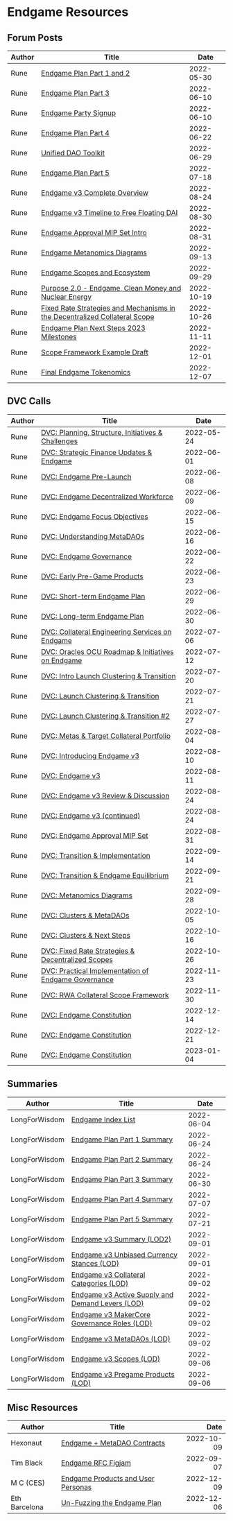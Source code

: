 # Endgame Resources

## Forum Posts

| Author | Title                                                                                                                                                                                        | Date       |
|--------|----------------------------------------------------------------------------------------------------------------------------------------------------------------------------------------------|------------|
| Rune   | [Endgame Plan Part 1 and 2](https://forum.makerdao.com/t/the-endgame-plan-parts-1-2/15456)                                                                                                   | 2022-05-30 |
| Rune   | [Endgame Plan Part 3](https://forum.makerdao.com/t/the-endgame-plan-part-3-the-endgame-decentralized-workforce/15737)                                                                        | 2022-06-10 |
| Rune   | [Endgame Party Signup](https://forum.makerdao.com/t/the-endgame-party-delegate-signup/15852)                                                                                                 | 2022-06-10 |
| Rune   | [Endgame Plan Part 4](https://forum.makerdao.com/t/endgame-plan-4-understanding-metadaos/15974)                                                                                              | 2022-06-22 |
| Rune   | [Unified DAO Toolkit](https://forum.makerdao.com/t/unified-dao-toolkit-making-transparency-easy/16210)                                                                                       | 2022-06-29 |
| Rune   | [Endgame Plan Part 5](https://forum.makerdao.com/t/endgame-plan-part-5-endgame-product-roadmap-pregame-and-early-game/16670)                                                                 | 2022-07-18 |
| Rune   | [Endgame v3 Complete Overview](https://forum.makerdao.com/t/endgame-plan-v3-complete-overview/17427)                                                                                         | 2022-08-24 |
| Rune   | [Endgame v3 Timeline to Free Floating DAI](https://forum.makerdao.com/t/endgame-plan-timeline-to-free-floating-dai/17529)                                                                    | 2022-08-30 |
| Rune   | [Endgame Approval MIP Set Intro](https://forum.makerdao.com/t/endgame-approval-mip-set-next-steps/17553)                                                                                     | 2022-08-31 |
| Rune   | [Endgame Metanomics Diagrams](https://forum.makerdao.com/t/endgame-metanomics-diagrams/17870)                                                                                                | 2022-09-13 |
| Rune   | [Endgame Scopes and Ecosystem](https://forum.makerdao.com/t/endgame-plan-diagram-of-the-scopes-and-ecosystem/18139)                                                                          | 2022-09-29 |
| Rune   | [Purpose 2.0 - Endgame, Clean Money and Nuclear Energy](https://forum.makerdao.com/t/purpose-2-0-endgame-clean-money-and-nuclear-energy/18421)                                               | 2022-10-19 |
| Rune   | [Fixed Rate Strategies and Mechanisms in the Decentralized Collateral Scope](https://forum.makerdao.com/t/fixed-rates-strategies-and-mechanisms-in-the-decentralized-collateral-scope/18529) | 2022-10-26 |
| Rune   | [Endgame Plan Next Steps 2023 Milestones ](https://forum.makerdao.com/t/endgame-plan-next-steps-2023-milestones-for-metadao-launch/18770)                                                    | 2022-11-11 |
| Rune   | [Scope Framework Example Draft](https://forum.makerdao.com/t/wip-scope-framework-example-draft-scope-3-the-real-world-asset-collateral-scope-framework/19016)                                | 2022-12-01 |
| Rune   | [Final Endgame Tokenomics](https://forum.makerdao.com/t/final-endgame-tokenomics/19086)                                                                                                      | 2022-12-07 |

## DVC Calls

| Author | Title                                                                                                                                              | Date       |
|--------|----------------------------------------------------------------------------------------------------------------------------------------------------|------------|
| Rune   | [DVC: Planning, Structure, Initiatives & Challenges](https://www.youtube.com/watch?v=6ArOPRZhf6o&list=PLLzkWCj8ywWMJ8ImSqKaYf-87Mx7gOkaF&index=30) | 2022-05-24 |
| Rune   | [DVC: Strategic Finance Updates & Endgame](https://www.youtube.com/watch?v=sGeA07E7XrQ&list=PLLzkWCj8ywWMJ8ImSqKaYf-87Mx7gOkaF&index=29)           | 2022-06-01 |
| Rune   | [DVC: Endgame Pre-Launch](https://www.youtube.com/watch?v=gGA_EkM88s8&list=PLLzkWCj8ywWMJ8ImSqKaYf-87Mx7gOkaF&index=28)                            | 2022-06-08 |
| Rune   | [DVC: Endgame Decentralized Workforce](https://www.youtube.com/watch?v=wtNklAS6M4M&list=PLLzkWCj8ywWMJ8ImSqKaYf-87Mx7gOkaF&index=27)               | 2022-06-09 |
| Rune   | [DVC: Endgame Focus Objectives](https://www.youtube.com/watch?v=eqZ3kobXKAE&list=PLLzkWCj8ywWMJ8ImSqKaYf-87Mx7gOkaF&index=26)                      | 2022-06-15 |
| Rune   | [DVC: Understanding MetaDAOs](https://www.youtube.com/watch?v=5dbVmaoGI4I&list=PLLzkWCj8ywWMJ8ImSqKaYf-87Mx7gOkaF&index=25)                        | 2022-06-16 |
| Rune   | [DVC: Endgame Governance](https://www.youtube.com/watch?v=YVPamJ3Cxkc&list=PLLzkWCj8ywWMJ8ImSqKaYf-87Mx7gOkaF&index=24)                            | 2022-06-22 |
| Rune   | [DVC: Early Pre-Game Products](https://www.youtube.com/watch?v=nUeisgkh9tg&list=PLLzkWCj8ywWMJ8ImSqKaYf-87Mx7gOkaF&index=23)                       | 2022-06-23 |
| Rune   | [DVC: Short-term Endgame Plan](https://www.youtube.com/watch?v=yO0i2bP_UZM&list=PLLzkWCj8ywWMJ8ImSqKaYf-87Mx7gOkaF&index=22)                       | 2022-06-29 |
| Rune   | [DVC: Long-term Endgame Plan](https://www.youtube.com/watch?v=v4i3RqzMoxE&list=PLLzkWCj8ywWMJ8ImSqKaYf-87Mx7gOkaF&index=21)                        | 2022-06-30 |
| Rune   | [DVC: Collateral Engineering Services on Endgame](https://www.youtube.com/watch?v=fAkKrDHpDoA&list=PLLzkWCj8ywWMJ8ImSqKaYf-87Mx7gOkaF&index=20)    | 2022-07-06 |
| Rune   | [DVC: Oracles OCU Roadmap & Initiatives on Endgame](https://www.youtube.com/watch?v=DEAk4VPZfeI&list=PLLzkWCj8ywWMJ8ImSqKaYf-87Mx7gOkaF&index=19)  | 2022-07-12 |
| Rune   | [DVC: Intro Launch Clustering & Transition](https://www.youtube.com/watch?v=u-nFkEn0lY0&list=PLLzkWCj8ywWMJ8ImSqKaYf-87Mx7gOkaF&index=18)          | 2022-07-20 |
| Rune   | [DVC: Launch Clustering & Transition](https://www.youtube.com/watch?v=alr9vPRjync&list=PLLzkWCj8ywWMJ8ImSqKaYf-87Mx7gOkaF&index=17)                | 2022-07-21 |
| Rune   | [DVC: Launch Clustering & Transition #2](https://www.youtube.com/watch?v=FNe7DNYS6PA&list=PLLzkWCj8ywWMJ8ImSqKaYf-87Mx7gOkaF&index=16)             | 2022-07-27 |
| Rune   | [DVC: Metas & Target Collateral Portfolio](https://www.youtube.com/watch?v=z_CKZmqsu5U&list=PLLzkWCj8ywWMJ8ImSqKaYf-87Mx7gOkaF&index=15)           | 2022-08-04 |
| Rune   | [DVC: Introducing Endgame v3](https://www.youtube.com/watch?v=DmR4LDPX9LA&list=PLLzkWCj8ywWMJ8ImSqKaYf-87Mx7gOkaF&index=14)                        | 2022-08-10 |
| Rune   | [DVC: Endgame v3](https://www.youtube.com/watch?v=MGJy2Wo3cDg&list=PLLzkWCj8ywWMJ8ImSqKaYf-87Mx7gOkaF&index=13)                                    | 2022-08-11 |
| Rune   | [DVC: Endgame v3 Review & Discussion](https://www.youtube.com/watch?v=1f9j65Xv2D8&list=PLLzkWCj8ywWMJ8ImSqKaYf-87Mx7gOkaF&index=12)                | 2022-08-24 |
| Rune   | [DVC: Endgame v3 (continued)](https://www.youtube.com/watch?v=px6awzHdhJQ&list=PLLzkWCj8ywWMJ8ImSqKaYf-87Mx7gOkaF&index=11)                        | 2022-08-24 |
| Rune   | [DVC: Endgame Approval MIP Set](https://www.youtube.com/watch?v=X9_KyQ07p1M&list=PLLzkWCj8ywWMJ8ImSqKaYf-87Mx7gOkaF&index=10)                      | 2022-08-31 |
| Rune   | [DVC: Transition & Implementation](https://www.youtube.com/watch?v=GxhsmhUAxJw&list=PLLzkWCj8ywWMJ8ImSqKaYf-87Mx7gOkaF&index=9)                    | 2022-09-14 |
| Rune   | [DVC: Transition & Endgame Equilibrium](https://www.youtube.com/watch?v=8rJFXtRCX1c&list=PLLzkWCj8ywWMJ8ImSqKaYf-87Mx7gOkaF&index=8)               | 2022-09-21 |
| Rune   | [DVC: Metanomics Diagrams](https://www.youtube.com/watch?v=4XeKLEQTsJI&list=PLLzkWCj8ywWMJ8ImSqKaYf-87Mx7gOkaF&index=7)                            | 2022-09-28 |
| Rune   | [DVC: Clusters & MetaDAOs](https://www.youtube.com/watch?v=fyCQ6VZOzC0&list=PLLzkWCj8ywWMJ8ImSqKaYf-87Mx7gOkaF&index=6)                            | 2022-10-05 |
| Rune   | [DVC: Clusters & Next Steps](https://www.youtube.com/watch?v=JFZ5nTH8pe8&list=PLLzkWCj8ywWMJ8ImSqKaYf-87Mx7gOkaF&index=5)                          | 2022-10-16 |
| Rune   | [DVC: Fixed Rate Strategies & Decentralized Scopes](https://www.youtube.com/watch?v=M9WX4QD1yEM&list=PLLzkWCj8ywWMJ8ImSqKaYf-87Mx7gOkaF&index=4)   | 2022-10-26 |
| Rune   | [DVC: Practical Implementation of Endgame Governance](https://www.youtube.com/watch?v=J17mNQjq0Fg&list=PLLzkWCj8ywWMJ8ImSqKaYf-87Mx7gOkaF&index=3) | 2022-11-23 |
| Rune   | [DVC: RWA Collateral Scope Framework](https://www.youtube.com/watch?v=c5kB10tN37A&list=PLLzkWCj8ywWMJ8ImSqKaYf-87Mx7gOkaF&index=2)                 | 2022-11-30 |
| Rune   | [DVC: Endgame Constitution](https://www.youtube.com/watch?v=hJSqYTzensQ&list=PLLzkWCj8ywWMJ8ImSqKaYf-87Mx7gOkaF&index=1)                           | 2022-12-14 |
| Rune   | [DVC: Endgame Constitution](https://www.youtube.com/watch?v=lRyrtDA1rBI&list=PLLzkWCj8ywWMJ8ImSqKaYf-87Mx7gOkaF&index=4)                           | 2022-12-21 |
| Rune   | [DVC: Endgame Constitution](https://www.youtube.com/watch?v=ncprL4iKE4Y&list=PLLzkWCj8ywWMJ8ImSqKaYf-87Mx7gOkaF&index=1)                           | 2023-01-04 |

## Summaries

| Author        | Title                                                                                                                                         | Date       |
|---------------|-----------------------------------------------------------------------------------------------------------------------------------------------|------------|
| LongForWisdom | [Endgame Index List](https://forum.makerdao.com/t/endgame-index-list/16021)                                                                   | 2022-06-04 |
| LongForWisdom | [Endgame Plan Part 1 Summary](https://forum.makerdao.com/t/endgame-summary-part-1/16018)                                                      | 2022-06-24 |
| LongForWisdom | [Endgame Plan Part 2 Summary](https://forum.makerdao.com/t/endgame-summary-part-2/16019)                                                      | 2022-06-24 |
| LongForWisdom | [Endgame Plan Part 3 Summary](https://forum.makerdao.com/t/end-game-summary-part-3/16245)                                                     | 2022-06-30 |
| LongForWisdom | [Endgame Plan Part 4 Summary](https://forum.makerdao.com/t/end-game-summary-part-4/16416)                                                     | 2022-07-07 |
| LongForWisdom | [Endgame Plan Part 5 Summary](https://forum.makerdao.com/t/end-game-summary-part-5/16759)                                                     | 2022-07-21 |
| LongForWisdom | [Endgame v3 Summary (LOD2)](https://forum.makerdao.com/t/endgame-v3-summary-lod2/17586)                                                       | 2022-09-01 |
| LongForWisdom | [Endgame v3 Unbiased Currency Stances (LOD)](https://forum.makerdao.com/t/endgame-v3-unbiased-currency-stances-lod-summary/17587)             | 2022-09-01 |
| LongForWisdom | [Endgame v3 Collateral Categories (LOD)](https://forum.makerdao.com/t/endgame-v3-collateral-categories-lod-summary/17616)                     | 2022-09-02 |
| LongForWisdom | [Endgame v3 Active Supply and Demand Levers (LOD)](https://forum.makerdao.com/t/endgame-v3-active-dai-supply-demand-levers-lod-summary/17617) | 2022-09-02 |
| LongForWisdom | [Endgame v3 MakerCore Governance Roles (LOD)](https://forum.makerdao.com/t/endgame-v3-makercore-governance-roles-lod-summary/17618)           | 2022-09-02 |
| LongForWisdom | [Endgame v3 MetaDAOs (LOD)](https://forum.makerdao.com/t/endgame-v3-metadaos-lod-summary/17621)                                               | 2022-09-02 |
| LongForWisdom | [Endgame v3 Scopes (LOD)](https://forum.makerdao.com/t/endgame-v3-scopes-lod-summary/17686)                                                   | 2022-09-06 |
| LongForWisdom | [Endgame v3 Pregame Products (LOD)](https://forum.makerdao.com/t/endgame-v3-pregame-products-lod-summary/17687)                               | 2022-09-06 |

## Misc Resources

| Author        | Title                                                                                                                                         |       Date |
|---------------|-----------------------------------------------------------------------------------------------------------------------------------------------|-----------:|
| Hexonaut      | [Endgame + MetaDAO Contracts](https://github.com/hexonaut/endgame)                                                                            | 2022-10-09 |
| Tim Black     | [Endgame RFC Figjam](https://www.figma.com/file/ZiDvGM0EatDEie3UiSLfwf/RFC-DVC?node-id=358%3A1406)                                            | 2022-09-07 |
| M C (CES)     | [Endgame Products and User Personas](https://docs.google.com/spreadsheets/d/1dV9HflyvD4dvI77O8QnfcbSH0kZ5jBVVu_nQLoyoxqk/edit#gid=1641036014) | 2022-12-09 |
| Eth Barcelona | [Un-Fuzzing the Endgame Plan](https://www.youtube.com/watch?v=4fPA6SODsT4)                                                                    | 2022-12-06 |